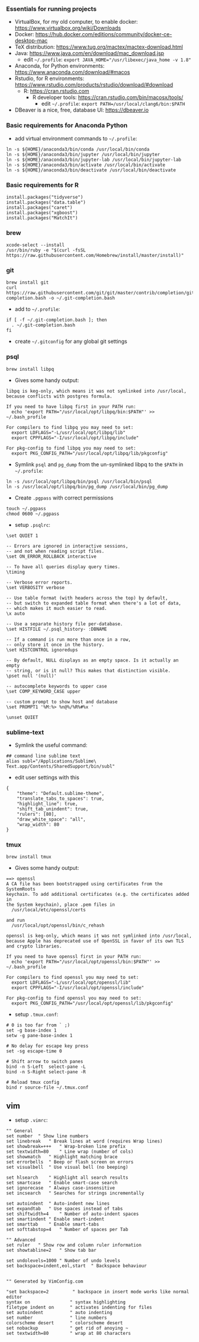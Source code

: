### Essentials for running projects

* VirtualBox, for my old computer, to enable docker: https://www.virtualbox.org/wiki/Downloads
* Docker: https://hub.docker.com/editions/community/docker-ce-desktop-mac
* TeX distribution: https://www.tug.org/mactex/mactex-download.html
* Java: https://www.java.com/en/download/mac_download.jsp
	* edit `~/.profile`: `export JAVA_HOME="/usr/libexec/java_home -v 1.8"`
* Anaconda, for Python environments: https://www.anaconda.com/download/#macos
* Rstudio, for R environments: https://www.rstudio.com/products/rstudio/download/#download
	* R: https://cran.rstudio.com
		* R developer tools: https://cran.rstudio.com/bin/macosx/tools/
			* edit `~/.profile`: `export PATH=/usr/local/clang6/bin:$PATH`
* DBeaver is a nice, free, database UI: https://dbeaver.io


### Basic requirements for Anaconda Python

* add virtual environment commands to `~/.profile`: 
	
```
ln -s ${HOME}/anaconda3/bin/conda /usr/local/bin/conda
ln -s ${HOME}/anaconda3/bin/jupyter /usr/local/bin/jupyter
ln -s ${HOME}/anaconda3/bin/jupyter-lab /usr/local/bin/jupyter-lab
ln -s ${HOME}/anaconda3/bin/activate /usr/local/bin/activate
ln -s ${HOME}/anaconda3/bin/deactivate /usr/local/bin/deactivate
```


### Basic requirements for R

```
install.packages("tidyverse")
install.packages("data.table")
install.packages("caret")
install.packages("xgboost")
install.packages("MatchIt")
```


### brew

```
xcode-select --install
/usr/bin/ruby -e "$(curl -fsSL https://raw.githubusercontent.com/Homebrew/install/master/install)"
```


### git

```
brew install git
curl https://raw.githubusercontent.com/git/git/master/contrib/completion/git-completion.bash -o ~/.git-completion.bash
```

* add to `~/.profile`:

```
if [ -f ~/.git-completion.bash ]; then
  . ~/.git-completion.bash
fi
```

* create `~/.gitconfig` for any global git settings


### psql

```
brew install libpq
```

* Gives some handy output:

```
libpq is keg-only, which means it was not symlinked into /usr/local,
because conflicts with postgres formula.

If you need to have libpq first in your PATH run:
  echo 'export PATH="/usr/local/opt/libpq/bin:$PATH"' >> ~/.bash_profile

For compilers to find libpq you may need to set:
  export LDFLAGS="-L/usr/local/opt/libpq/lib"
  export CPPFLAGS="-I/usr/local/opt/libpq/include"

For pkg-config to find libpq you may need to set:
  export PKG_CONFIG_PATH="/usr/local/opt/libpq/lib/pkgconfig"
```

* Symlink `psql` and `pg_dump` from the un-symlinked libpq to the `$PATH` in `~/.profile`:

```
ln -s /usr/local/opt/libpq/bin/psql /usr/local/bin/psql
ln -s /usr/local/opt/libpq/bin/pg_dump /usr/local/bin/pg_dump
```

* Create `.pgpass` with correct permissions

```
touch ~/.pgpass
chmod 0600 ~/.pgpass
```

* setup `.psqlrc`:

```
\set QUIET 1

-- Errors are ignored in interactive sessions,
-- and not when reading script files.
\set ON_ERROR_ROLLBACK interactive

-- To have all queries display query times.
\timing

-- Verbose error reports.
\set VERBOSITY verbose

-- Use table format (with headers across the top) by default,
-- but switch to expanded table format when there's a lot of data,
-- which makes it much easier to read.
\x auto

-- Use a separate history file per-database.
\set HISTFILE ~/.psql_history- :DBNAME

-- If a command is run more than once in a row,
-- only store it once in the history.
\set HISTCONTROL ignoredups

-- By default, NULL displays as an empty space. Is it actually an empty
-- string, or is it null? This makes that distinction visible.
\pset null '(null)'

-- autocomplete keywords to upper case
\set COMP_KEYWORD_CASE upper

-- custom prompt to show host and database
\set PROMPT1 '%M:%> %n@%/%R%#%x '

\unset QUIET
```


### sublime-text

* Symlink the useful command:

```
## command line sublime text
alias subl="/Applications/Sublime\ Text.app/Contents/SharedSupport/bin/subl"
```

* edit user settings with this

```
{
    "theme": "Default.sublime-theme",
    "translate_tabs_to_spaces": true,
    "highlight_line": true,
    "shift_tab_unindent": true,
    "rulers": [80],
    "draw_white_space": "all",
    "wrap_width": 80
}
```


### tmux

```
brew install tmux
```

* Gives some handy output:

```
==> openssl
A CA file has been bootstrapped using certificates from the SystemRoots
keychain. To add additional certificates (e.g. the certificates added in
the System keychain), place .pem files in
  /usr/local/etc/openssl/certs

and run
  /usr/local/opt/openssl/bin/c_rehash

openssl is keg-only, which means it was not symlinked into /usr/local,
because Apple has deprecated use of OpenSSL in favor of its own TLS and crypto libraries.

If you need to have openssl first in your PATH run:
  echo 'export PATH="/usr/local/opt/openssl/bin:$PATH"' >> ~/.bash_profile

For compilers to find openssl you may need to set:
  export LDFLAGS="-L/usr/local/opt/openssl/lib"
  export CPPFLAGS="-I/usr/local/opt/openssl/include"

For pkg-config to find openssl you may need to set:
  export PKG_CONFIG_PATH="/usr/local/opt/openssl/lib/pkgconfig"
```

* setup `.tmux.conf`:

```
# 0 is too far from ` ;)
set -g base-index 1
setw -g pane-base-index 1

# No delay for escape key press
set -sg escape-time 0

# Shift arrow to switch panes
bind -n S-Left  select-pane -L
bind -n S-Right select-pane -R

# Reload tmux config
bind r source-file ~/.tmux.conf
```


## vim

* setup `.vimrc`:

```
"" General
set number  " Show line numbers
set linebreak   " Break lines at word (requires Wrap lines)
set showbreak=+++   " Wrap-broken line prefix
set textwidth=80    " Line wrap (number of cols)
set showmatch   " Highlight matching brace
set errorbells  " Beep or flash screen on errors
set visualbell  " Use visual bell (no beeping)
 
set hlsearch    " Highlight all search results
set smartcase   " Enable smart-case search
set ignorecase  " Always case-insensitive
set incsearch   " Searches for strings incrementally
 
set autoindent  " Auto-indent new lines
set expandtab   " Use spaces instead of tabs
set shiftwidth=4    " Number of auto-indent spaces
set smartindent " Enable smart-indent
set smarttab    " Enable smart-tabs
set softtabstop=4   " Number of spaces per Tab
 
"" Advanced
set ruler   " Show row and column ruler information
set showtabline=2   " Show tab bar
 
set undolevels=1000 " Number of undo levels
set backspace=indent,eol,start  " Backspace behaviour
 
 
"" Generated by VimConfig.com

"set backspace=2         " backspace in insert mode works like normal editor
syntax on               " syntax highlighting
filetype indent on      " activates indenting for files
set autoindent          " auto indenting
set number              " line numbers
colorscheme desert      " colorscheme desert
set nobackup            " get rid of anoying ~
set textwidth=80        " wrap at 80 characters
```